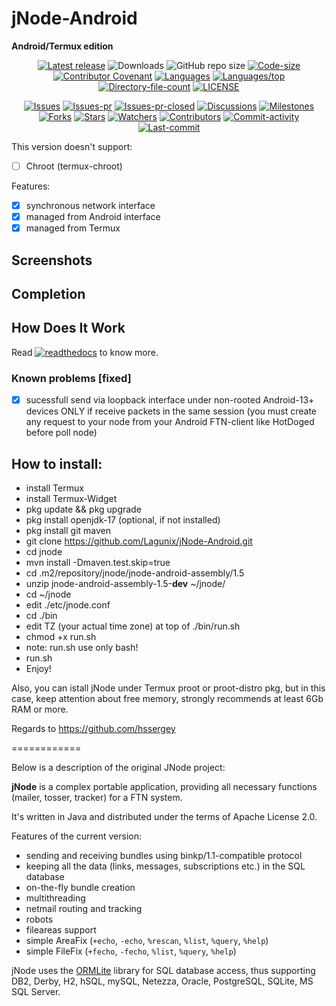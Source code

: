 # jNode-Android

**Android/Termux edition**

<div align="center">

[![Latest release](https://img.shields.io/github/v/release/lagunix/jnode-android?include_prereleases&label=latest%20release&style=for-the-badge)](https://github.com/lagunix/jnode-android/releases/latest)
![Downloads](https://img.shields.io/github/downloads/lagunix/jnode-android/total?style=for-the-badge)
![GitHub repo size](https://img.shields.io/github/repo-size/lagunix/jnode-android?style=for-the-badge)
[![Code-size](https://shields.io/github/languages/code-size/lagunix/jnode-android?style=for-the-badge)](https://github.com/lagunix/jnode-android)
[![Contributor Covenant](https://img.shields.io/badge/Contributor%20Covenant-2.1-4baaaa.svg?style=for-the-badge)](https://github.com/lagunix/jnode-android/blob/main/CODE_OF_CONDUCT.md)
[![Languages](https://shields.io/github/languages/count/lagunix/jnode-android?style=for-the-badge)](https://github.com/Lagunix/jNode-Android)
[![Languages/top](https://shields.io/github/languages/top/lagunix/jnode-android?style=for-the-badge)](https://github.com/Lagunix/jNode-Android)
[![Directory-file-count](https://shields.io/github/directory-file-count/lagunix/jnode-android?style=for-the-badge)](https://github.com/lagunix/jnode-android)
[![LICENSE](https://img.shields.io/github/license/lagunix/jnode-android?color=blue&style=for-the-badge)](https://github.com/lagunix/jnode-android/blob/main/LICENSE)

[![Issues](https://shields.io/github/issues/Lagunix/jNode-Android?style=for-the-badge)](https://github.com/lagunix/jnode-android/issues)
[![Issues-pr](https://shields.io/github/issues-pr/Lagunix/jNode-Android?style=for-the-badge)](https://github.com/lagunix/jnode-android/pulls)
[![Issues-pr-closed](https://shields.io/github/issues-pr-closed/Lagunix/jNode-Android?style=for-the-badge)](https://github.com/lagunix/jnode-android/pulls?q=is%3Apr+is%3Aclosed)
[![Discussions](https://shields.io/github/discussions/Lagunix/jNode-Android?style=for-the-badge)](https://github.com/Lagunix/jNode-Android/discussions)
[![Milestones](https://shields.io/github/milestones/all/Lagunix/jNode-Android?style=for-the-badges)](https://github.com/lagunix/jnode-android/milestones)
[![Forks](https://shields.io/github/forks/Lagunix/jNode-Android?style=for-the-badges)](https://github.com/lagunix/jnode-android/network/members)
[![Stars](https://shields.io/github/stars/lagunix/jnode-android?style=for-the-badge)](https://github.com/lagunix/jnode-android/stargazers)
[![Watchers](https://shields.io/github/watchers/lagunix/jnode-android?style=for-the-badge)](https://github.com/lagunix/jnode-android/watchers)
[![Contributors](https://shields.io/github/contributors/lagunix/jnode-android?style=for-the-badge)](https://github.com/lagunix/jnode-android/graphs/contributors)
[![Commit-activity](https://shields.io/github/commit-activity/w/lagunix/jnode-android?style=for-the-badge)](https://github.com/lagunix/jnode-android/graphs/commit-activity)
[![Last-commit](https://shields.io/github/last-commit/Lagunix/jNode-Android?style=for-the-badge)](https://github.com/lagunix/jnode-android/commits)
</div>

This version doesn't support:

- [ ] Chroot (termux-chroot)

Features:

- [x] synchronous network interface
- [x] managed from Android interface
- [x] managed from Termux

## Screenshots

## Completion

## How Does It Work

Read
[![readthedocs](https://shields.io/readthedocs/lagunix/jnode-android)](https://jnode-android.readthedocs.io)
to know more.

### Known problems [fixed]
- [x] sucessfull send via loopback interface under non-rooted Android-13+ devices ONLY if receive packets in the same session (you must create any request to your node from your Android FTN-client like HotDoged before poll node)

## How to install:
* install Termux
* install Termux-Widget
* pkg update && pkg upgrade
* pkg install openjdk-17 (optional, if not installed)
* pkg install git maven
* git clone https://github.com/Lagunix/jNode-Android.git
* cd jnode
* mvn install -Dmaven.test.skip=true
* cd .m2/repository/jnode/jnode-android-assembly/1.5
* unzip jnode-android-assembly-1.5-**dev** ~/jnode/
* cd ~/jnode 
* edit ./etc/jnode.conf
* cd ./bin
* edit TZ (your actual time zone) at top of ./bin/run.sh
* chmod +x run.sh
* note: run.sh use only bash!
* run.sh
* Enjoy!

Also, you can istall jNode under Termux proot or proot-distro pkg, but in this case, keep attention about free memory, strongly recommends at least 6Gb RAM or more.

Regards to https://github.com/hssergey

============

Below is a description of the original JNode project:

**jNode** is a complex portable application, providing all necessary functions (mailer, tosser, tracker) for a FTN system.

It's written in Java and distributed under the terms of Apache License 2.0.

Features of the current version:
- sending and receiving bundles using binkp/1.1-compatible protocol
- keeping all the data (links, messages, subscriptions etc.) in the SQL database
- on-the-fly bundle creation
- multithreading
- netmail routing and tracking
- robots
- fileareas support
- simple AreaFix (`+echo`, `-echo`, `%rescan`, `%list`, `%query`, `%help`)
- simple FileFix (`+fecho`, `-fecho`, `%list`, `%query`, `%help`)

jNode uses the [ORMLite](http://ormlite.com) library for SQL database access, thus supporting DB2, Derby, H2, hSQL, mySQL, Netezza, Oracle, PostgreSQL, SQLite, MS SQL Server.

